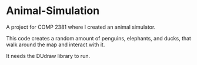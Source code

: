 # Animal-Simulation
A project for COMP 2381 where I created an animal simulator.

This code creates a random amount of penguins, elephants, and ducks, that walk around the map and interact with it. 

It needs the DUdraw library to run.
